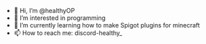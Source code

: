 - 👋 Hi, I’m @healthyOP
- 👀 I’m interested in programming
- 🌱 I’m currently learning how to make Spigot plugins for minecraft
- 📫 How to reach me: discord-healthy_

<!---
healthyOP/healthyOP is a ✨ special ✨ repository because its `README.md` (this file) appears on your GitHub profile.
You can click the Preview link to take a look at your changes.
--->
